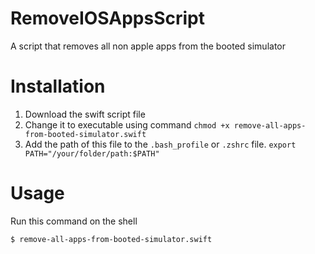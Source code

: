 # RemoveIOSAppsScript
A script that removes all non apple apps from the booted simulator

# Installation
1. Download the swift script file
2. Change it to executable using command `chmod +x remove-all-apps-from-booted-simulator.swift`
3. Add the path of this file to the `.bash_profile` or `.zshrc` file. `export PATH="/your/folder/path:$PATH"`

# Usage
Run this command on the shell
```
$ remove-all-apps-from-booted-simulator.swift
```
